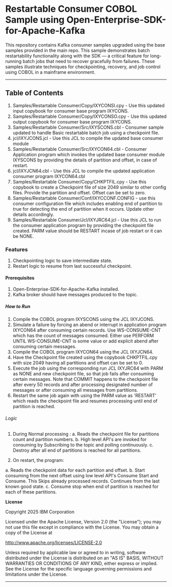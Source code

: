 # Restartable Consumer COBOL Sample using Open-Enterprise-SDK-for-Apache-Kafka

This repository contains Kafka consumer samples upgraded using the base samples provided in the main repo. This sample demonstrates batch restartability functionality along with the SDK — a critical feature for long-running batch jobs that need to recover gracefully from failures. These samples illustrate techniques for checkpointing, recovery, and job control using COBOL in a mainframe environment.

---

## Table of Contents

1. Samples/Restartable Consumer/Copy/IXYCONSI.cpy - Use this updated input copybook for consumer base program IXYCONS.
2. Samples/Restartable Consumer/Copy/IXYCONSO.cpy - Use this updated output copybook for consumer base program IXYCONS.
3. Samples/Restartable Consumer/Src/IXYSCONS.cbl - Consumer sample updated to handle Basic restartable batch job using a checkpoint file.
4. jcl/IXYJCONS.jcl - Use this JCL to compile the updated base consumer module
5. Samples/Restartable Consumer/Src/IXYCON64.cbl - Consumer Application program which invokes the updated base consumer module IXYSCONS    by providing the details of partition and offset, in case of restart.
6. jcl/IXYJCN64.cbl - Use this JCL to compile the updated application consumer program IXYCON64.cbl
7. Samples/Restartable Consumer/Copy/CHKPTFIL.cpy - Use this copybook to create a Checkpoint file of size 2049 similar to other config files. Provide the partition and offset. Offset can be set to zero.
8. Samples/Restartable Consumer/Conf/IXYCCONF.CONFIG - use this consumer configuration file which includes enabling end of partition to true for detecting the end of partition when it occurs. Update other details accordingly.
9. Samples/Restartable Consumer/Jcl/IXYJRC64.jcl - Use this JCL to run the consumer application program by providing the checkpoint file created. PARM value should be RESTART incase of job restart or it can be NONE.

### Features

1. Checkpointing logic to save intermediate state.
2. Restart logic to resume from last successful checkpoint.

#### Prerequisites

1. Open-Enterprise-SDK-for-Apache-Kafka installed.
1. Kafka broker should have messages produced to the topic.

##### How to Run

1. Compile the COBOL program IXYSCONS using the JCL IXYJCONS.
2. Simulate a failure by forcing an abend or interrupt in application program IXYCON64 after consuming certain records. Use WS-CONSUME-CNT which has the count of messages consumed. Either use PERFORM UNTIL WS-CONSUME-CNT is some value or add explicit abend after consuming certain messages.
3. Compile the COBOL program IXYCON64 using the JCL IXYJCN64. 
4. Have the Checkpoint file created using the copybook CHKPTFIL.cpy with size 2049 having all partitions and offset can be set to 0.
5. Execute the job using the corresponding run JCL IXYJRC64 with PARM as NONE and new checkpoint file, so that job fails after consuming certain messages. Note that COMMIT happens to the checkpoint file after every 50 records and after processing designated number of messages or after consuming all messages from partitions. 
6. Restart the same job again with using the PARM value as 'RESTART' which reads the checkpoint file and resumes processing until end of partition is reached.


###### Logic
1. During Normal processing :
a. Reads the checkpoint file for partitions count and partition numbers.
b. High level API's are invoked for consuming by Subscribing to the topic and polling continuously.
c. Destroy after all end of partitions is reached for all partitions.

2. On restart, the program:

a. Reads the checkpoint data for each partition and offset.
b. Start consuming from the next offset using low level API's Consume Start and Consume. This Skips already processed records. Continues from the last known good state.
c. Consume stop when end of partition is reached for each of these partitions.

**License**

Copyright 2025 IBM Corporation

Licensed under the Apache License, Version 2.0 (the "License"); you may not use this file except in compliance with the License. You may obtain a copy of the License at

http://www.apache.org/licenses/LICENSE-2.0

Unless required by applicable law or agreed to in writing, software distributed under the License is distributed on an "AS IS" BASIS, WITHOUT WARRANTIES OR CONDITIONS OF ANY KIND, either express or implied. See the License for the specific language governing permissions and limitations under the License.

---
